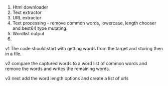 1. Html downloader
2. Text extractor
3. URL extractor 
4. Text processing - remove common words, lowercase, length chooser and best64 type mutating.
5. Wordlist output
6. 


v1
The code should start with getting  words from the target and storing then in a file.


v2 
compare the captured words to a word list of common words and remove the words and writes the remaining words.

v3 
next add the word length options and create a list of urls 
